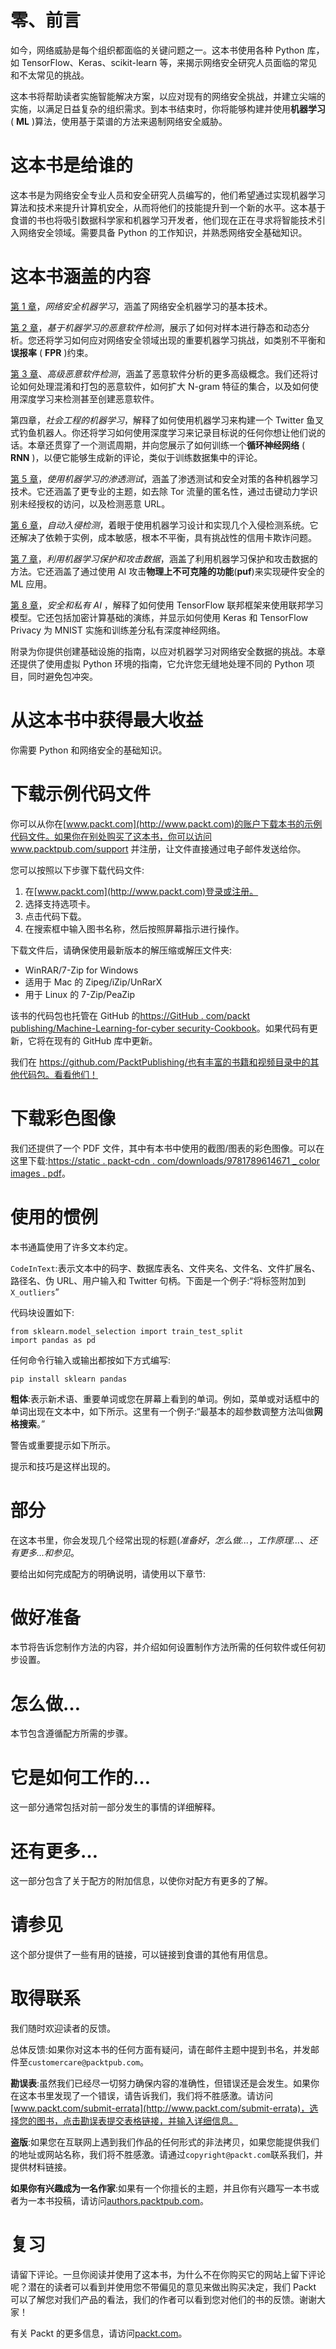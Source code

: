 

# 零、前言

如今，网络威胁是每个组织都面临的关键问题之一。这本书使用各种 Python 库，如 TensorFlow、Keras、scikit-learn 等，来揭示网络安全研究人员面临的常见和不太常见的挑战。

这本书将帮助读者实施智能解决方案，以应对现有的网络安全挑战，并建立尖端的实施，以满足日益复杂的组织需求。到本书结束时，你将能够构建并使用**机器学习** ( **ML** )算法，使用基于菜谱的方法来遏制网络安全威胁。



# 这本书是给谁的

这本书是为网络安全专业人员和安全研究人员编写的，他们希望通过实现机器学习算法和技术来提升计算机安全，从而将他们的技能提升到一个新的水平。这本基于食谱的书也将吸引数据科学家和机器学习开发者，他们现在正在寻求将智能技术引入网络安全领域。需要具备 Python 的工作知识，并熟悉网络安全基础知识。



# 这本书涵盖的内容

[第 1 章](d26cc5b9-3f47-4e2b-96f9-18195ba26c38.xhtml)，*网络安全机器学习*，涵盖了网络安全机器学习的基本技术。

[第 2 章](9f03fc33-a1ef-4786-96ea-4e85edb89ee9.xhtml)，*基于机器学习的恶意软件检测*，展示了如何对样本进行静态和动态分析。您还将学习如何应对网络安全领域出现的重要机器学习挑战，如类别不平衡和**误报率** ( **FPR** )约束。

[第 3 章](81f9cbcb-c2e0-4d65-9760-b02285683a15.xhtml)、*高级恶意软件检测*，涵盖了恶意软件分析的更多高级概念。我们还将讨论如何处理混淆和打包的恶意软件，如何扩大 N-gram 特征的集合，以及如何使用深度学习来检测甚至创建恶意软件。

第四章，*社会工程的机器学习*，解释了如何使用机器学习来构建一个 Twitter 鱼叉式钓鱼机器人。你还将学习如何使用深度学习来记录目标说的任何你想让他们说的话。本章还贯穿了一个测谎周期，并向您展示了如何训练一个**循环神经网络** ( **RNN** )，以便它能够生成新的评论，类似于训练数据集中的评论。

[第 5 章](e24080ec-993e-48d8-aa1d-8ac880ed424f.xhtml)，*使用机器学习的渗透测试*，涵盖了渗透测试和安全对策的各种机器学习技术。它还涵盖了更专业的主题，如去除 Tor 流量的匿名性，通过击键动力学识别未经授权的访问，以及检测恶意 URL。

[第 6 章](92f25d6b-cdec-49e6-bd52-1cfb05a57874.xhtml)，*自动入侵检测*，着眼于使用机器学习设计和实现几个入侵检测系统。它还解决了依赖于实例，成本敏感，根本不平衡，具有挑战性的信用卡欺诈问题。

[第 7 章](be5647b8-caae-4554-be48-b9d00a8fddba.xhtml)，*利用机器学习保护和攻击数据*，涵盖了利用机器学习保护和攻击数据的方法。它还涵盖了通过使用 AI 攻击**物理上不可克隆的功能**(**puf**)来实现硬件安全的 ML 应用。

[第 8 章](12216733-8792-41d5-ab17-5529b5630dbb.xhtml)，*安全和私有 AI* ，解释了如何使用 TensorFlow 联邦框架来使用联邦学习模型。它还包括加密计算基础的演练，并显示如何使用 Keras 和 TensorFlow Privacy 为 MNIST 实施和训练差分私有深度神经网络。

附录为你提供创建基础设施的指南，以应对机器学习对网络安全数据的挑战。本章还提供了使用虚拟 Python 环境的指南，它允许您无缝地处理不同的 Python 项目，同时避免包冲突。



# 从这本书中获得最大收益

你需要 Python 和网络安全的基础知识。



# 下载示例代码文件

你可以从你在[www.packt.com](http://www.packt.com)的账户下载本书的示例代码文件。如果你在别处购买了这本书，你可以访问 www.packtpub.com/support 并注册，让文件直接通过电子邮件发送给你。

您可以按照以下步骤下载代码文件:

1.  在[www.packt.com](http://www.packt.com)登录或注册。
2.  选择支持选项卡。
3.  点击代码下载。
4.  在搜索框中输入图书名称，然后按照屏幕指示进行操作。

下载文件后，请确保使用最新版本的解压缩或解压文件夹:

*   WinRAR/7-Zip for Windows
*   适用于 Mac 的 Zipeg/iZip/UnRarX
*   用于 Linux 的 7-Zip/PeaZip

该书的代码包也托管在 GitHub 的[https://GitHub . com/packt publishing/Machine-Learning-for-cyber security-Cookbook](https://github.com/PacktPublishing/Machine-Learning-for-Cybersecurity-Cookbook)。如果代码有更新，它将在现有的 GitHub 库中更新。

我们在 https://github.com/PacktPublishing/也有丰富的书籍和视频目录中的其他代码包。看看他们！



# 下载彩色图像

我们还提供了一个 PDF 文件，其中有本书中使用的截图/图表的彩色图像。可以在这里下载:[https://static . packt-cdn . com/downloads/9781789614671 _ color images . pdf](https://static.packt-cdn.com/downloads/9781789614671_ColorImages.pdf)。



# 使用的惯例

本书通篇使用了许多文本约定。

`CodeInText`:表示文本中的码字、数据库表名、文件夹名、文件名、文件扩展名、路径名、伪 URL、用户输入和 Twitter 句柄。下面是一个例子:“将标签附加到`X_outliers`”

代码块设置如下:

```
from sklearn.model_selection import train_test_split
import pandas as pd
```

任何命令行输入或输出都按如下方式编写:

```
pip install sklearn pandas
```

**粗体**:表示新术语、重要单词或您在屏幕上看到的单词。例如，菜单或对话框中的单词出现在文本中，如下所示。这里有一个例子:“最基本的超参数调整方法叫做**网格搜索**。”

警告或重要提示如下所示。

提示和技巧是这样出现的。



# 部分

在这本书里，你会发现几个经常出现的标题(*准备好*，*怎么做...*，*工作原理...*、*还有更多...*和*参见*。

要给出如何完成配方的明确说明，请使用以下章节:



# 做好准备

本节将告诉您制作方法的内容，并介绍如何设置制作方法所需的任何软件或任何初步设置。



# 怎么做…

本节包含遵循配方所需的步骤。



# 它是如何工作的…

这一部分通常包括对前一部分发生的事情的详细解释。



# 还有更多…

这一部分包含了关于配方的附加信息，以使你对配方有更多的了解。



# 请参见

这个部分提供了一些有用的链接，可以链接到食谱的其他有用信息。



# 取得联系

我们随时欢迎读者的反馈。

总体反馈:如果你对这本书的任何方面有疑问，请在邮件主题中提到书名，并发邮件至`customercare@packtpub.com`。

**勘误表**:虽然我们已经尽一切努力确保内容的准确性，但错误还是会发生。如果你在这本书里发现了一个错误，请告诉我们，我们将不胜感激。请访问[www.packt.com/submit-errata](http://www.packt.com/submit-errata)，选择您的图书，点击勘误表提交表格链接，并输入详细信息。

**盗版**:如果您在互联网上遇到我们作品的任何形式的非法拷贝，如果您能提供我们的地址或网站名称，我们将不胜感激。请通过`copyright@packt.com`联系我们，并提供材料链接。

**如果你有兴趣成为一名作家**:如果有一个你擅长的主题，并且你有兴趣写一本书或者为一本书投稿，请访问[authors.packtpub.com](http://authors.packtpub.com/)。



# 复习

请留下评论。一旦你阅读并使用了这本书，为什么不在你购买它的网站上留下评论呢？潜在的读者可以看到并使用您不带偏见的意见来做出购买决定，我们 Packt 可以了解您对我们产品的看法，我们的作者可以看到您对他们的书的反馈。谢谢大家！

有关 Packt 的更多信息，请访问[packt.com](http://www.packt.com/)。